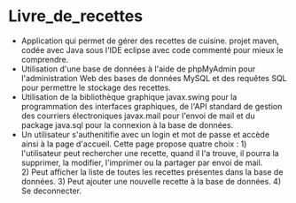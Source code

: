 # Livre_de_recettes

* Application qui permet de gérer des recettes de cuisine. projet maven, codée avec Java sous l'IDE eclipse avec code commenté pour mieux le comprendre.
* Utilisation d'une base de données à l'aide de phpMyAdmin pour l'administration Web des bases de données MySQL et des requêtes SQL pour permettre  le stockage  des recettes.
* Utilisation de la bibliothèque graphique javax.swing pour la programmation des interfaces graphiques, de l'API standard de gestion des    courriers électroniques javax.mail pour l'envoi de mail et du package java.sql pour la connexion à la base de données. 
* Un utilisateur s'authenitifie avec un login et mot de passe et accède ainsi à la page d'accueil. Cette page propose quatre choix :
        1) l'utilisateur peut rechercher une recette, quand il l'a trouve, il pourra la supprimer, la modifier, l'imprimer ou la partager            par envoi de mail.   
        2) Peut afficher la liste de toutes les recettes présentes dans la base de données.
        3) Peut ajouter une nouvelle recette à la base de données.
        4) Se deconnecter. 
        


